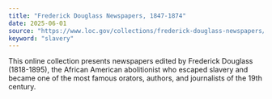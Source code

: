 ```yaml
---
title: "Frederick Douglass Newspapers, 1847-1874"
date: 2025-06-01
source: "https://www.loc.gov/collections/frederick-douglass-newspapers/about-this-collection/"
keyword: "slavery"
---
```


This online collection presents newspapers edited by Frederick Douglass (1818-1895), the African American abolitionist who escaped slavery and became one of the most famous orators, authors, and journalists of the 19th century.